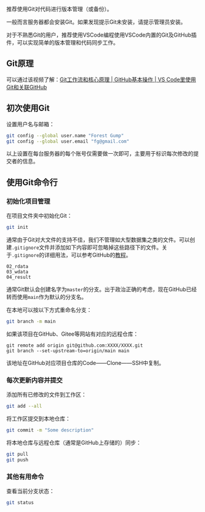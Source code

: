 推荐使用Git对代码进行版本管理（或备份）。

一般而言服务器都会安装Git。如果发现提示Git未安装，请提示管理员安装。

对于不熟悉Git的用户，推荐使用VSCode编程使用VSCode内置的Git及GitHub插件，可以实现简单的版本管理和代码同步工作。

## Git原理

可以通过该视频了解：[Git工作流和核心原理 | GitHub基本操作 | VS Code里使用Git和关联GitHub](https://www.bilibili.com/video/BV1r3411F7kn)

## 初次使用Git

设置用户名与邮箱：

```bash
git config --global user.name "Forest Gump"
git config --global user.email "fg@gmail.com"
```

以上设置在每台服务器的每个账号仅需要做一次即可，主要用于标识每次修改的提交者的信息。

## 使用Git命令行

### 初始化项目管理

在项目文件夹中初始化Git：

```bash
git init
```

通常由于Git对大文件的支持不佳，我们不管理如大型数据集之类的文件。可以创建`.gitignore`文件并添加如下内容即可忽略掉这些路径下的文件。关于`.gitignore`的详细用法，可以参考GitHub的[教程](https://docs.github.com/en/get-started/getting-started-with-git/ignoring-files)。

```
02_rdata
03_wdata
04_result
```

通常Git默认会创建名字为`master`的分支。出于政治正确的考虑，现在GitHub已经转而使用`main`作为默认的分支名。

在本地可以按以下方式重命名分支：

```bash
git branch -m main
```

如果该项目在GitHub、Gitee等网站有对应的远程仓库：

```
git remote add origin git@github.com:XXXX/XXXX.git
git branch --set-upstream-to=origin/main main
```

该地址在GitHub对应项目仓库的Code——Clone——SSH中复制。

### 每次更新内容并提交

添加所有已修改的文件到工作区：

```bash
git add --all
```

将工作区提交到本地仓库：

```bash
git commit -m "Some description"
```

将本地仓库与远程仓库（通常是GitHub上存储的）同步：

```bash
git pull
git push
```

### 其他有用命令

查看当前分支状态：

```bash
git status
```